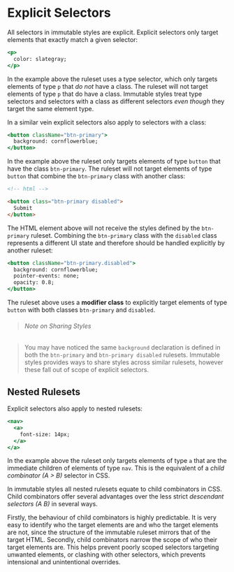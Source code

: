 # Explicit Selectors

All selectors in immutable styles are explicit. Explicit selectors only target elements that exactly match a given selector:

```jsx
<p>
  color: slategray;
</p>
```

In the example above the ruleset uses a type selector, which only targets elements of type `p` that *do not* have a class. The ruleset will not target elements of type `p` that do have a class. Immutable styles treat type selectors and selectors with a class as different selectors *even though* they target the same element type.

In a similar vein explicit selectors also apply to selectors with a class:

```jsx
<button className="btn-primary">
  background: cornflowerblue;
</button>
```

In the example above the ruleset only targets elements of type `button` that have the class `btn-primary`. The ruleset will not target elements of type `button` that combine the `btn-primary` class with another class:

```html
<!-- html -->

<button class="btn-primary disabled">
  Submit
</button>
```

The HTML element above will not receive the styles defined by the `btn-primary` ruleset. Combining the `btn-primary` class with the `disabled` class represents a different UI state and therefore should be handled explicitly by another ruleset:

```jsx
<button className="btn-primary.disabled">
  background: cornflowerblue;
  pointer-events: none;
  opacity: 0.8;
</button>
```

The ruleset above uses a **modifier class** to explicitly target elements of type `button` with both classes `btn-primary` and  `disabled`.

> ###### Note on Sharing Styles

> You may have noticed the same `background` declaration is defined in both the `btn-primary` and `btn-primary disabled` rulesets. Immutable styles provides ways to share styles across similar rulesets, however these fall out of scope of explicit selectors.

## Nested Rulesets

Explicit selectors also apply to nested rulesets:

```jsx
<nav>
  <a>
    font-size: 14px;
  </a>
</a>
```

In the example above the ruleset only targets elements of type `a` that are the immediate children of elements of type `nav`. This is the equivalent of a *child combinator (A > B)* selector in CSS.

In immutable styles all nested rulesets equate to child combinators in CSS. Child combinators offer several advantages over the less strict *descendant selectors (A B)* in several ways.

Firstly, the behaviour of child combinators is highly predictable. It is very easy to identify who the target elements are and who the target elements are not, since the structure of the immutable ruleset mirrors that of the target HTML. Secondly, child combinators narrow the scope of who their target elements are. This helps prevent poorly scoped selectors targeting unwanted elements, or clashing with other selectors, which prevents intensional and unintentional overrides.
